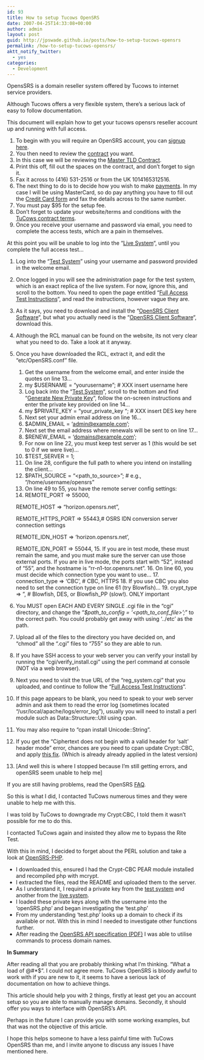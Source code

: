 ```yaml
---
id: 93
title: How to setup Tucows OpenSRS
date: 2007-04-25T14:33:08+00:00
author: admin
layout: post
guid: http://jpswade.github.io/posts/how-to-setup-tucows-opensrs
permalink: /how-to-setup-tucows-opensrs/
aktt_notify_twitter:
  - yes
categories:
  - Development
---
```

<p class="lead">
  OpensSRS is a domain reseller system offered by Tucows to internet service providers.
</p>

Although Tucows offers a very flexible system, there&#8217;s a serious lack of easy to follow documentation.

This document will explain how to get your tucows opensrs reseller account up and running with full access.

<!--more-->

  1. To begin with you will require an OpenSRS account, you can [signup here](https://signup.opensrs.com/account).
  2. You then need to review the [contract](https://opensrs.com/resources/documentation/) you want.
  3. In this case we will be reviewing the [Master TLD Contract](https://opensrs.com/resources/documentation/).
  4. Print this off, fill out the spaces on the contract, and don&#8217;t forget to sign it.
  5. Fax it across to (416) 531-2516 or from the UK 1014165312516.
  6. The next thing to do is to decide how you wish to make [payments](https://opensrs.com/resources/documentation/). In my case I will be using MasterCard, so do pay anything you have to fill out the [Credit Card form](https://opensrs.com/resources/documentation/) and fax the details across to the same number.
  7. You must pay $95 for the setup fee.
  8. Don&#8217;t forget to update your website/terms and conditions with the [TuCows contract terms](http://resellers.tucows.com/contracts/tld/exhibita).
  9. Once you receive your username and password via email, you need to complete the access tests, which are a pain in themselves.

At this point you will be unable to log into the &#8220;[Live System](https://rr-n1-tor.opensrs.net/resellers/)&#8220;, until you complete the full access test&#8230;

  1. Log into the &#8220;[Test System](http://resellers-test.opensrs.net/)&#8221; using your username and password provided in the welcome email.
  2. Once logged in you will see the administration page for the test system, which is an exact replica of the live system. For now, ignore this, and scroll to the bottom. You need to open the page entitled &#8220;[Full Access Test Instructions](https://horizon.opensrs.net/resellers/index?action=view&file=rite-instruct.html)&#8220;, and read the instructions, however vague they are.
  3. As it says, you need to download and install the &#8220;[OpenSRS Client Software](http://web.archive.org/web/20061229093715/http://resellers.tucows.com:80/current/RCL/opensrs-client-2.9.5.zip)&#8220;, but what you actually need is the &#8220;[OpenSRS Client Software](http://web.archive.org/web/20061229093715/http://resellers.tucows.com:80/current/RCL/opensrs-client-2.9.5.zip)&#8220;, download this.
  4. Although the RCL manual can be found on the website, its not very clear what you need to do. Take a look at it anyway.
  5. Once you have downloaded the RCL, extract it, and edit the &#8220;etc/OpenSRS.conf&#8221; file. 
      1. Get the username from the welcome email, and enter inside the quotes on line 13&#8230;
      2. my $USERNAME = &#8220;yourusername&#8221;; # XXX insert username here
      3. Log back into the &#8220;[Test System](http://resellers-test.opensrs.net/)&#8220;, scroll to the bottom and find &#8220;<a onclick="return confirm('WARNING: This will disable your client cgis until you update your configuration file with your new private key.\n\nDo you want to proceed?')" href="https://horizon.opensrs.net/resellers/?action=generate_key">Generate New Private Key</a>&#8220;, follow the on-screen instructions and enter the private key provided on line 14&#8230;
      4. my $PRIVATE\_KEY = &#8220;your\_private_key &#8220;; # XXX insert DES key here
      5. Next set your admin email address on line 16&#8230;
      6. $ADMIN_EMAIL = &#8216;admin@example.com&#8217;;
      7. Next set the email address where renewals will be sent to on line 17&#8230;
      8. $RENEW_EMAIL = &#8216;domains@example.com&#8217;;
      9. For now on line 22, you must keep test server as 1 (this would be set to 0 if we were live)&#8230;
     10. $TEST_SERVER = 1;
     11. On line 28, configure the full path to where you intend on installing the client&#8230;
     12. $PATH\_SOURCE = &#8220;<path\_to_source>&#8221;; # e.g., &#8220;/home/username/opensrs&#8221;
     13. On line 49 to 55, you have the remote server config settings:
     14. REMOTE_PORT => 55000,
  
        REMOTE_HOST => &#8220;horizon.opensrs.net&#8221;,
  
        REMOTE\_HTTPS\_PORT => 55443,# OSRS IDN conversion server connection settings
  
        REMOTE\_IDN\_HOST => &#8216;horizon.opensrs.net&#8217;,
  
        REMOTE\_IDN\_PORT => 55044,
     15. If you are in test mode, these must remain the same, and you must make sure the server can use those external ports. If you are in live mode, the ports start with &#8220;52&#8221;, instead of &#8220;55&#8221;, and the hostname is &#8220;rr-n1-tor.opensrs.net&#8221;.
     16. On line 60, you must decide which connection type you want to use&#8230;
     17. connection_type => &#8216;CBC&#8217;, # CBC, HTTPS
     18. If you use CBC you also need to set the connection type on line 61 (try Blowfish)&#8230;
     19. crypt\_type => &#8221;, # Blowfish, DES, or Blowfish\_PP (slow!). ONLY important
  6. You MUST open EACH AND EVERY SINGLE .cgi file in the &#8220;cgi&#8221; directory, and change the &#8220;_$path\_to\_config = &#8216;<path\_to\_conf_file>&#8217;;_&#8221; to the correct path. You could probably get away with using &#8216;../etc&#8217; as the path.
  7. Upload all of the files to the directory you have decided on, and &#8220;chmod&#8221; all the &#8220;.cgi&#8221; files to &#8220;755&#8221; so they are able to run.
  8. If you have SSH access to your web server you can verify your install by running the &#8220;cgi/verify_install.cgi&#8221; using the perl command at console (NOT via a web browser).
  9. Next you need to visit the true URL of the &#8220;reg_system.cgi&#8221; that you uploaded, and continue to follow the &#8220;[Full Access Test Instructions](https://horizon.opensrs.net/resellers/index?action=view&file=rite-instruct.html)&#8220;.
 10. If this page appears to be blank, you need to speak to your web server admin and ask them to read the error log (sometimes located &#8220;/usr/local/apache/logs/error_log&#8221;), usually you will need to install a perl module such as Data::Structure::Util using cpan.
 11. You may also require to &#8220;cpan install Unicode::String&#8221;.
 12. If you get the &#8220;Ciphertext does not begin with a valid header for &#8216;salt&#8217; header mode&#8221; error, chances are you need to cpan update Crypt::CBC, and apply [this fix](http://discuss.tucows.com/pipermail/domains-dev/2006-June/006819.html). (Which is already already applied in the latest version)
 13. [And well this is where I stopped because I&#8217;m still getting errors, and openSRS seem unable to help me]

If you are still having problems, read the OpenSRS [FAQ](https://rrc.tucows.com/support/faq/support_faq).

So this is what I did, I contacted TuCows numerous times and they were unable to help me with this.

I was told by TuCows to downgrade my Crypt:CBC, I told them it wasn&#8217;t possible for me to do this.

I contacted TuCows again and insisted they allow me to bypass the Rite Test.

With this in mind, I decided to forget about the PERL solution and take a look at [OpenSRS-PHP](http://sourceforge.net/projects/opensrs-php/).

  * I downloaded this, ensured I had the Crypt-CBC PEAR module installed and recompiled php with mcrypt.
  * I extracted the files, read the README and uploaded them to the server.
  * As I understand it, I required a private key from the [test system](http://resellers-test.opensrs.net/) and another from the [live system](http://resellers.opensrs.net/).
  * I loaded these private keys along with the username into the &#8216;openSRS.php&#8217; and began investigating the &#8216;test.php&#8217;
  * From my understanding &#8216;test.php&#8217; looks up a domain to check if its available or not. With this in mind I needed to investigate other functions further.
  * After reading the [OpenSRS API specification (PDF)](http://documentation.tucows.com/opensrs_api.pdf) I was able to utilise commands to process domain names.

**In Summary**

After reading all that you are probably thinking what I&#8217;m thinking. &#8220;What a load of @#*$&#8221;. I could not agree more. TuCows OpenSRS is bloody awful to work with if you are new to it, it seems to have a serious lack of documentation on how to achieve things.

This article should help you with 2 things, firstly at least get you an account setup so you are able to manually manage domains. Secondly, it should offer you ways to interface with OpenSRS&#8217;s API.

Perhaps in the future I can provide you with some working examples, but that was not the objective of this article.

I hope this helps someone to have a less painful time with TuCows OpenSRS than me, and I invite anyone to discuss any issues I have mentioned here.